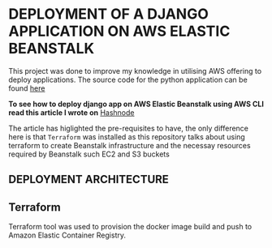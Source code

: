 # DEPLOYMENT OF A DJANGO APPLICATION ON AWS ELASTIC BEANSTALK
This project was done to improve my knowledge in utilising AWS offering to deploy applications.
The source code for the python application can be found [here](https://github.com/SuryaPratap2542/Voting-Site)

**To see how to deploy django app on AWS Elastic Beanstalk using AWS CLI read this article I wrote on**
[Hashnode](https://dhebbydavid.hashnode.dev/deployment-of-a-django-application-on-aws-elasticbeanstalk-using-aws-cli)


The article has higlighted the pre-requisites to have, the only difference here is that `Terraform` was installed as this repository talks about using terraform to create Beanstalk infrastructure and the necessay resources required by Beanstalk such EC2 and S3 buckets


## DEPLOYMENT ARCHITECTURE








## Terraform
Terraform tool was used to provision the docker image build and push to Amazon Elastic Container Registry.







